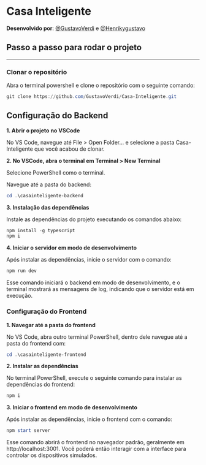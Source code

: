 # Casa Inteligente

**Desenvolvido por**: [@GustavoVerdi](https://github.com/GustavoVerdi/) e [@Henrikygustavo](https://github.com/Henrikygustavo/)

## Passo a passo para rodar o projeto

---

### Clonar o repositório

Abra o terminal powershell e clone o repositório com o seguinte comando:

```powershell
git clone https://github.com/GustavoVerdi/Casa-Inteligente.git
```

## Configuração do Backend

**1. Abrir o projeto no VSCode**

No VS Code, navegue até File > Open Folder... e selecione a pasta Casa-Inteligente que você acabou de clonar.

**2. No VSCode, abra o terminal em Terminal > New Terminal**

Selecione PowerShell como o terminal.

Navegue até a pasta do backend:
```powershell
cd .\casainteligente-backend
```

**3. Instalação das dependências**

Instale as dependências do projeto executando os comandos abaixo:

```powershell
npm install -g typescript
npm i
```

**4. Iniciar o servidor em modo de desenvolvimento**

Após instalar as dependências, inicie o servidor com o comando:

```powershell
npm run dev
```

Esse comando iniciará o backend em modo de desenvolvimento, e o terminal mostrará as mensagens de log, indicando que o servidor está em execução.

### Configuração do Frontend

**1. Navegar até a pasta do frontend**

No VS Code, abra outro terminal PowerShell, dentro dele navegue até a pasta do frontend com:

```powershell
cd .\casainteligente-frontend
```

**2. Instalar as dependências**

No terminal PowerShell, execute o seguinte comando para instalar as dependências do frontend:

```powershell
npm i
```
**3. Iniciar o frontend em modo de desenvolvimento**

Após instalar as dependências, inicie o frontend com o comando:

```powershell
npm start server
```
Esse comando abrirá o frontend no navegador padrão, geralmente em http://localhost:3001. Você poderá então interagir com a interface para controlar os dispositivos simulados.


